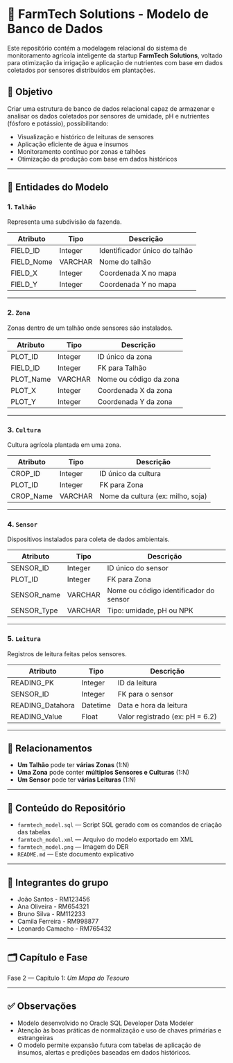 # 🌱 FarmTech Solutions - Modelo de Banco de Dados

Este repositório contém a modelagem relacional do sistema de monitoramento agrícola inteligente da startup **FarmTech Solutions**, voltado para otimização da irrigação e aplicação de nutrientes com base em dados coletados por sensores distribuídos em plantações.

## 📌 Objetivo

Criar uma estrutura de banco de dados relacional capaz de armazenar e analisar os dados coletados por sensores de umidade, pH e nutrientes (fósforo e potássio), possibilitando:

- Visualização e histórico de leituras de sensores
- Aplicação eficiente de água e insumos
- Monitoramento contínuo por zonas e talhões
- Otimização da produção com base em dados históricos

---

## 🧩 Entidades do Modelo

### 1. `Talhão`
Representa uma subdivisão da fazenda.

| Atributo     | Tipo     | Descrição                       |
|--------------|----------|---------------------------------|
| FIELD_ID     | Integer  | Identificador único do talhão   |
| FIELD_Nome   | VARCHAR  | Nome do talhão                  |
| FIELD_X      | Integer  | Coordenada X no mapa            |
| FIELD_Y      | Integer  | Coordenada Y no mapa            |

---

### 2. `Zona`
Zonas dentro de um talhão onde sensores são instalados.

| Atributo     | Tipo     | Descrição                        |
|--------------|----------|----------------------------------|
| PLOT_ID      | Integer  | ID único da zona                 |
| FIELD_ID     | Integer  | FK para Talhão                   |
| PLOT_Name    | VARCHAR  | Nome ou código da zona           |
| PLOT_X       | Integer  | Coordenada X da zona             |
| PLOT_Y       | Integer  | Coordenada Y da zona             |

---

### 3. `Cultura`
Cultura agrícola plantada em uma zona.

| Atributo     | Tipo     | Descrição                          |
|--------------|----------|------------------------------------|
| CROP_ID      | Integer  | ID único da cultura                |
| PLOT_ID      | Integer  | FK para Zona                       |
| CROP_Name    | VARCHAR  | Nome da cultura (ex: milho, soja)  |

---

### 4. `Sensor`
Dispositivos instalados para coleta de dados ambientais.

| Atributo      | Tipo     | Descrição                                  |
|---------------|----------|---------------------------------------------|
| SENSOR_ID     | Integer  | ID único do sensor                          |
| PLOT_ID       | Integer  | FK para Zona                                |
| SENSOR_name   | VARCHAR  | Nome ou código identificador do sensor      |
| SENSOR_Type   | VARCHAR  | Tipo: umidade, pH ou NPK                    |

---

### 5. `Leitura`
Registros de leitura feitas pelos sensores.

| Atributo         | Tipo     | Descrição                                |
|------------------|----------|------------------------------------------|
| READING_PK       | Integer  | ID da leitura                            |
| SENSOR_ID        | Integer  | FK para o sensor                         |
| READING_Datahora | Datetime | Data e hora da leitura                   |
| READING_Value    | Float    | Valor registrado (ex: pH = 6.2)          |

---

## 🔗 Relacionamentos

- **Um Talhão** pode ter **várias Zonas** (1:N)
- **Uma Zona** pode conter **múltiplos Sensores e Culturas** (1:N)
- **Um Sensor** pode ter **várias Leituras** (1:N)

---

## 📁 Conteúdo do Repositório

- `farmtech_model.sql` — Script SQL gerado com os comandos de criação das tabelas
- `farmtech_model.xml` — Arquivo do modelo exportado em XML
- `farmtech_model.png` — Imagem do DER
- `README.md` — Este documento explicativo

---

## 👤 Integrantes do grupo

- João Santos - RM123456
- Ana Oliveira - RM654321
- Bruno Silva - RM112233
- Camila Ferreira - RM998877
- Leonardo Camacho - RM765432

---

## 🗂️ Capítulo e Fase

Fase 2 — Capítulo 1: *Um Mapa do Tesouro*

---

## ✅ Observações

- Modelo desenvolvido no Oracle SQL Developer Data Modeler
- Atenção às boas práticas de normalização e uso de chaves primárias e estrangeiras
- O modelo permite expansão futura com tabelas de aplicação de insumos, alertas e predições baseadas em dados históricos.

